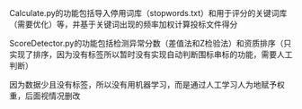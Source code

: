 Calculate.py的功能包括导入停用词库（stopwords.txt）和用于评分的关键词库（需要优化）等，并基于关键词出现的频率加权计算投标文件得分

ScoreDetector.py的功能包括检测异常分数（差值法和Z检验法）和资质排序（只实现了排序，因为没有标签所以暂时没有实现自动判断围标串标的功能，需要人工判断）

因为数据少且没有标签，所以没有用机器学习，而是通过人工学习人为地赋予权重，后面视情况删改
